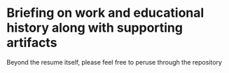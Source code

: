 # Briefing on work and educational history along with supporting artifacts

Beyond the resume itself, please feel free to peruse through the repository
